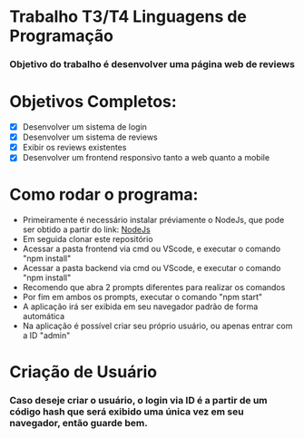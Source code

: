 # Trabalho T3/T4 Linguagens de Programação
### Objetivo do trabalho é desenvolver uma página web de reviews

# Objetivos Completos:
- [X] Desenvolver um sistema de login
- [X] Desenvolver um sistema de reviews
- [X] Exibir os reviews existentes
- [X] Desenvolver um frontend responsivo tanto a web quanto a mobile

# Como rodar o programa:
- Primeiramente é necessário instalar préviamente o NodeJs, que pode ser obtido a partir do link: [NodeJs](https://nodejs.org/en/)
- Em seguida clonar este repositório
- Acessar a pasta frontend via cmd ou VScode, e executar o comando "npm install"
- Acessar a pasta backend via cmd ou VScode, e executar o comando "npm install"
- Recomendo que abra 2 prompts diferentes para realizar os comandos
- Por fim em ambos os prompts, executar o comando "npm start"
- A aplicação irá ser exibida em seu navegador padrão de forma automática
- Na aplicação é possível criar seu próprio usuário, ou apenas entrar com a ID "admin"

# Criação de Usuário
### Caso deseje criar o usuário, o login via ID é a partir de um código hash que será exibido uma única vez em seu navegador, então guarde bem.
